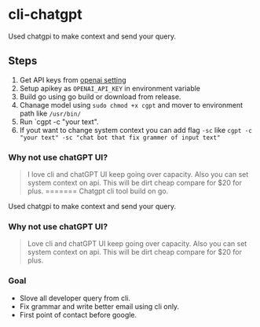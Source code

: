# cli-chatgpt
Used chatgpi to make context and send your query. 


## Steps
1. Get API keys from [openai setting](https://platform.openai.com/account/api-keys)
2. Setup apikey as `OPENAI_API_KEY` in environment variable
3. Build go using go build or download from release.
4. Chanage model using `sudo chmod +x cgpt` and mover to environment path like `/usr/bin/` 
5. Run `cgpt -c "your text". 
6. If yout want to change system context you can add flag `-sc` like `cgpt -c "your text" -sc "chat bot that fix grammer of input text"`

### Why not use chatGPT UI?  
> I love cli and chatGPT UI keep going over capacity. Also you can set system context on api. This will be dirt cheap compare for $20 for plus. 
=======
Chatgpt cli tool build on go.

Used chatgpi to make context and send your query. 

### Why not use chatGPT UI?  
> Love cli and chatGPT UI keep going over capacity. Also you can set system context on api. This will be dirt cheap compare for $20 for plus. 



### Goal
- Slove all developer query from cli. 
- Fix grammar and write better email using cli only. 
- First point of contact before google. 

